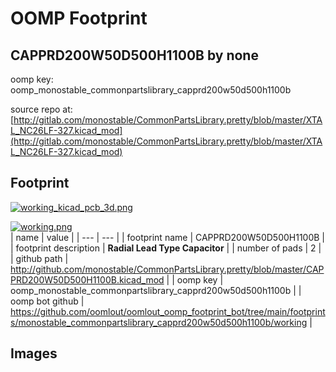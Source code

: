 # OOMP Footprint  
## CAPPRD200W50D500H1100B  by none  
  
oomp key: oomp_monostable_commonpartslibrary_capprd200w50d500h1100b  
  
source repo at: [http://gitlab.com/monostable/CommonPartsLibrary.pretty/blob/master/XTAL_NC26LF-327.kicad_mod](http://gitlab.com/monostable/CommonPartsLibrary.pretty/blob/master/XTAL_NC26LF-327.kicad_mod)  
## Footprint  
  
[![working_kicad_pcb_3d.png](working_kicad_pcb_3d_600.png)](working_kicad_pcb_3d.png)  
  
[![working.png](working_600.png)](working.png)  
| name | value | 
| --- | --- | 
| footprint name | CAPPRD200W50D500H1100B | 
| footprint description | <b>Radial Lead Type Capacitor</b> | 
| number of pads | 2 | 
| github path | http://github.com/monostable/CommonPartsLibrary.pretty/blob/master/CAPPRD200W50D500H1100B.kicad_mod | 
| oomp key | oomp_monostable_commonpartslibrary_capprd200w50d500h1100b | 
| oomp bot github | https://github.com/oomlout/oomlout_oomp_footprint_bot/tree/main/footprints/monostable_commonpartslibrary_capprd200w50d500h1100b/working | 
## Images  
